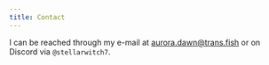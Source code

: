 ```yaml
---
title: Contact
---
```


I can be reached through my e-mail at [aurora.dawn@trans.fish](mailto:aurora.dawn@trans.fish) or on Discord via `@stellarwitch7`.
